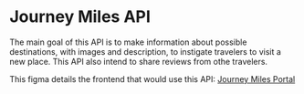 # Journey Miles API

The main goal of this API is to make information about possible destinations, with images and description, to instigate travelers to visit a new place. This  API also intend to share reviews from othe travelers.

This figma details the frontend that would use this API:
[Journey Miles Portal](https://www.figma.com/proto/1qD4hmpnvxoeHRC1cbWKgR/Challenge-Escola-de-Programa%C3%A7%C3%A3o)